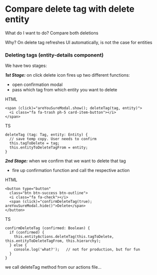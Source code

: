 # Compare delete tag with delete entity


What do I want to do? Compare both deletions

Why? On delete tag refreshes UI automatically, is not the case for entities

### Deleting tags (entity-details component)

We have two stages:

***1st Stage:*** on click delete icon fires up two different functions:

- open confirmation modal
- pass which tag from which entity you want to delete

HTML

```
<span (click)="areYouSureModal.show(); deleteTag(tag, entity)">
  <i class="fa fa-trash ph-5 card-item-button"></i>
</span>
```

TS

```
deleteTag (tag: Tag, entity: Entity) {
  // save temp copy. User needs to confirm
  this.tagToDelete = tag;
  this.entityToDeleteTagFrom = entity;
}
```

***2nd Stage:*** when we confirm that we want to delete that tag

- fire up confirmation function and call the respective action

HTML

```
<button type="button"
  class="btn btn-success btn-outline">
  <i class="fa fa-check"></i>
  <span (click)="confirmDeleteTag(true); areYouSureModal.hide()">Delete</span>
</button>
```

TS

```
confirmDeleteTag (confirmed: Boolean) {
  if (confirmed) {
    this.entityActions.deleteTag(this.tagToDelete, this.entityToDeleteTagFrom, this.hierarchy);
  } else {
    console.log('what?');   // not for production, but for fun
  }
}
```

we call deleteTag method from our actions file...

